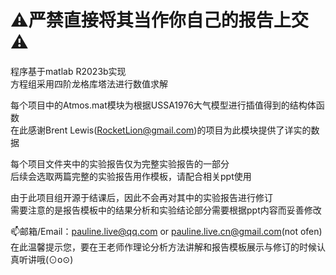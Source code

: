 # ⚠严禁直接将其当作你自己的报告上交⚠

程序基于matlab R2023b实现  
方程组采用四阶龙格库塔法进行数值求解  

每个项目中的Atmos.mat模块为根据USSA1976大气模型进行插值得到的结构体函数  
在此感谢Brent Lewis(RocketLion@gmail.com)的项目为此模块提供了详实的数据  

每个项目文件夹中的实验报告仅为完整实验报告的一部分  
后续会选取两篇完整的实验报告用作模板，请配合相关ppt使用  

由于此项目组开源于结课后，因此不会再对其中的实验报告进行修订  
需要注意的是报告模板中的结果分析和实验结论部分需要根据ppt内容而妥善修改  

📫邮箱/Email：pauline.live@qq.com or pauline.live.cn@gmail.com(not ofen)  
在此温馨提示您，要在王老师作理论分析方法讲解和报告模板展示与修订的时候认真听讲哦(⊙o⊙)
